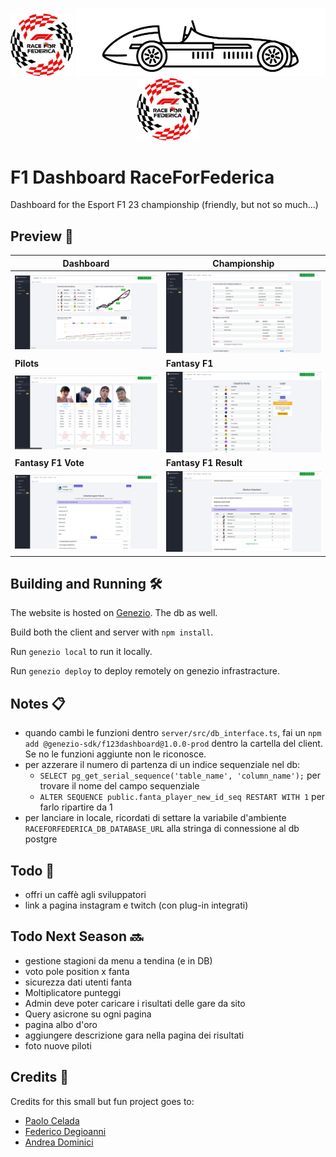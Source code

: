 <p align="center">
  <img src="client/src/assets/images/logo_raceforfederica.png" width="100">
  <img src="client/src/assets/images/readme/f1_evolution.gif" width="400">
  <img src="client/src/assets/images/logo_raceforfederica.png" width="100">
</p>

# F1 Dashboard RaceForFederica

Dashboard for the Esport F1 23 championship (friendly, but not so much...)

## Preview 🧐

| **Dashboard**                                              | **Championship**                                             |
| ------------------------------------------------------------ | ------------------------------------------------------------ |
| ![dashboard](client/src/assets/images/readme/dashboard.png) | ![championship](client/src/assets/images/readme/campionato.png) |
| **Pilots**                                                   | **Fantasy F1**                                               |
| ![pilots](client/src/assets/images/readme/piloti.png) | ![fanta](client/src/assets/images/readme/fanta.png) |
| **Fantasy F1 Vote**                                          | **Fantasy F1 Result**                                        |
| ![fanta_voto](client/src/assets/images/readme/fanta_voto.png) | ![fanta_risultato](client/src/assets/images/readme/fanta_risultato.png) |

## Building and Running 🛠️

The website is hosted on [Genezio](https://genezio.com/). The db as well.

Build both the client and server with `npm install`.

Run `genezio local` to run it locally.

Run `genezio deploy` to deploy remotely on genezio infrastracture.

## Notes 📋

- quando cambi le funzioni dentro `server/src/db_interface.ts`, fai un `npm add @genezio-sdk/f123dashboard@1.0.0-prod` dentro la cartella del client. Se no le funzioni aggiunte non le riconosce.
- per azzerare il numero di partenza di un indice sequenziale nel db:
  - `SELECT pg_get_serial_sequence('table_name', 'column_name');` per trovare il nome del campo sequenziale
  - `ALTER SEQUENCE public.fanta_player_new_id_seq RESTART WITH 1` per farlo ripartire da 1
- per lanciare in locale, ricordati di settare la variabile d'ambiente `RACEFORFEDERICA_DB_DATABASE_URL` alla stringa di connessione al db postgre

## Todo 🎯

- offri un caffè agli sviluppatori
- link a pagina instagram e twitch (con plug-in integrati)

## Todo Next Season 🔜

- gestione stagioni da menu a tendina (e in DB)
- voto pole position x fanta
- sicurezza dati utenti fanta
- Moltiplicatore punteggi
- Admin deve poter caricare i risultati delle gare da sito
- Query asicrone su ogni pagina
- pagina albo d'oro
- aggiungere descrizione gara nella pagina dei risultati
- foto nuove piloti

## Credits 🙇

Credits for this small but fun project goes to:

- [Paolo Celada](https://github.com/paocela)
- [Federico Degioanni](https://github.com/FAST-man-33)
- [Andrea Dominici](https://github.com/DomiJAR)
